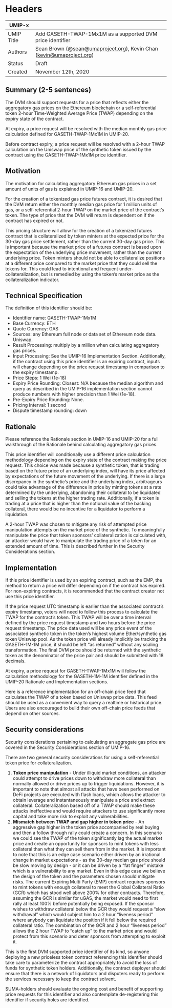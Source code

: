 # Headers
| UMIP-x     |                                                                                                                                          |
|------------|------------------------------------------------------------------------------------------------------------------------------------------|
| UMIP Title | Add GASETH-TWAP-1Mx1M as a supported DVM price identifier                                                                                                 |
| Authors    | Sean Brown (@sean@umaproject.org), Kevin Chan (kevin@umaproject.org)
| Status     | Draft                                                                                                                                   |
| Created    | November 12th, 2020                                                                                                                              |

## Summary (2-5 sentences)
The DVM should support requests for a price that reflects either the aggregatory gas prices on the Ethereum blockchain or a self-referential token 2-hour Time-Weighted Average Price (TWAP) depending on the expiry state of the contract.

At expiry, a price request will be resolved with the median monthly gas price calculation defined for GASETH-TWAP-1Mx1M in UMIP-20.

Before contract expiry, a price request will be resolved with a 2-hour TWAP calculation on the Uniswap price of the synthetic token issued by the contract using the GASETH-TWAP-1Mx1M price identifier.

## Motivation
The motivation for calculating aggregatory Ethereum gas prices in a set amount of units of gas is explained in UMIP-16 and UMIP-20.

For the creation of a tokenized gas price futures contract, it is desired that the DVM return either the monthly median gas price for 1 million units of gas, or a self-referential 2-hour TWAP on the market price of the contract’s token. The type of price that the DVM will return is dependent on if the contract has expired or not. 

This pricing structure will allow for the creation of a tokenized futures contract that is collateralized by token minters at the expected price for the 30-day gas price settlement, rather than the current 30-day gas price. This is important because the market price of a futures contract is based upon the expectation of the underlying price movement, rather than the current underlying price. Token minters should not be able to collateralize positions at a different price compared to the market price that they could sell the tokens for. This could lead to intentional and frequent under-collateralization, but is remedied by using the token’s market price as the collateralization indicator.

## Technical Specification

The definition of this identifier should be:
- Identifier name: GASETH-TWAP-1Mx1M
- Base Currency: ETH
- Quote Currency: GAS
- Sources: any Ethereum full node or data set of Ethereum node data. Uniswap. 
- Result Processing: multiply by a million when calculating aggregatory gas prices.
- Input Processing: See the UMIP-16 Implementation Section. Additionally, if the contract using this price identifier is an expiring contract, inputs will change depending on the price request timestamp in comparison to the expiry timestamp.
- Price Steps: 1 Wei (1e-18)
- Expiry Price Rounding: Closest: N/A because the median algorithm and query as described in the UMIP-16 implementation section cannot produce numbers with higher precision than 1 Wei (1e-18).
- Pre-Expiry Price Rounding: None.
- Pricing Interval: 1 second
- Dispute timestamp rounding: down

## Rationale

Please reference the Rationale section in UMIP-16 and UMIP-20 for a full walkthrough of the Rationale behind calculating aggregatory gas prices.

This price identifier will conditionally use a different price calculation methodology depending on the expiry state of the contract making the price request. This choice was made because a synthetic token, that is trading based on the future price of an underlying index, will have its price affected by expectations of the future movement of the underlying. If there is a large discrepancy in the synthetic’s price and the underlying index, arbitrageurs could take advantage of the difference in price by minting tokens at a rate determined by the underlying, abandoning their collateral to be liquidated and selling the tokens at the higher trading rate. Additionally, if a token is trading at a price that is higher than the notional value of the backing collateral, there would be no incentive for a liquidator to perform a liquidation.

A 2-hour TWAP was chosen to mitigate any risk of attempted price manipulation attempts on the market price of the synthetic. To meaningfully manipulate the price that token sponsors’ collateralization is calculated with, an attacker would have to manipulate the trading price of a token for an extended amount of time. This is described further in the Security Considerations section. 

## Implementation

If this price identifier is used by an expiring contract, such as the EMP, the method to return a price will differ depending on if the contract has expired. For non-expiring contracts, it is recommended that the contract creator not use this price identifier. 

If the price request UTC timestamp is earlier than the associated contract’s expiry timestamp, voters will need to follow this process to calculate the TWAP for the contract’s token. This TWAP will be over a time interval defined by the price request timestamp and two hours before the price request timestamp. The price data used will be any price event of the associated synthetic token in the token’s highest volume Ether/synthetic gas token Uniswap pool. As the token price will already implicitly be tracking the GASETH-1M-1M price, it should be left “as returned” without any scaling transformation. The final DVM price should be returned with the synthetic token as the denominator of the price pair and should be submitted with 18 decimals.  

At expiry, a price request for GASETH-TWAP-1Mx1M will follow the calculation methodology for the GASETH-1M-1M identifier defined in the UMIP-20 Rationale and Implementation sections.

Here is a reference implementation for an off-chain price feed that calculates the TWAP of a token based on Uniswap price data. This feed should be used as a convenient way to query a realtime or historical price. Users are also encouraged to build their own off-chain price feeds that depend on other sources.

## Security considerations

Security considerations pertaining to calculating an aggregate gas price are covered in the Security Considerations section of UMIP-16.

There are two general security considerations for using a self-referential token price for collateralization.

1. **Token price manipulation** - Under illiquid market conditions, an attacker could attempt to drive prices down to withdraw more collateral than normally allowed or drive prices up to trigger liquidations.  However, it is important to note that almost all attacks that have been performed on DeFi projects are executed with flash loans, which allows the attacker to obtain leverage and instantaneously manipulate a price and extract collateral.  Collateralization based off of a TWAP should make these attacks ineffective and would require attackers to use significantly more capital and take more risk to exploit any vulnerabilities.
2. **Mismatch between TWAP and gap higher in token price** - An aggressive gap higher in the token price accompanied by real buying and then a follow through rally could create a concern.  In this scenario we could see the TWAP of the token significantly lag the actual market price and create an opportunity for sponsors to mint tokens with less collateral than what they can sell them from in the market.  It is important to note that this is an edge case scenario either driven by an irrational change in market expectations - as the 30-day median gas price should be slow moving by design - or it can be driven by a “fat finger” mistake which is a vulnerability to any market.  Even in this edge case we believe the design of the token and the parameters chosen should mitigate risks.  The current Expiring Multi Party (EMP) contract requires sponsors to mint tokens with enough collateral to meet the Global Collateral Ratio (GCR) which has stood well above 200% for other contracts.  Therefore, assuming the GCR is similar for uGAS, the market would need to first rally at least 100% before potentially being exposed.  If the sponsor wishes to withdraw collateral below the GCR  they would request a “slow withdrawal” which would subject him to a 2 hour “liveness period” where anybody can liquidate the position if it fell below the required collateral ratio.  The combination of the GCR and 2 hour “liveness period” allows the 2 hour TWAP to “catch up” to the market price and would protect from this scenario and deter sponsors from attempting to exploit it.

This is the first DVM supported price identifier of its kind, so anyone deploying a new priceless token contract referencing this identifier should take care to parameterize the contract appropriately to avoid the loss of funds for synthetic token holders. Additionally, the contract deployer should ensure that there is a network of liquidators and disputers ready to perform the services necessary to keep the contract solvent.

$UMA-holders should evaluate the ongoing cost and benefit of supporting price requests for this identifier and also contemplate de-registering this identifier if security holes are identified.
